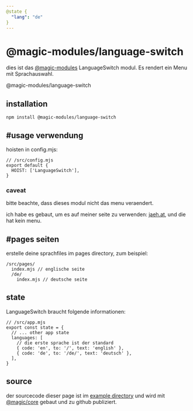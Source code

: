 ```yaml
---
@state {
  "lang": "de"
}
---
```



# @magic-modules/language-switch

dies ist das
[@magic-modules](https://github.com/magic-modules)
LanguageSwitch modul. Es rendert ein Menu mit Sprachauswahl.

<GitBadges>@magic-modules/language-switch</GitBadges>

## installation

`npm install @magic-modules/language-switch`

## #usage verwendung

hoisten in config.mjs:

```
// /src/config.mjs
export default {
  HOIST: ['LanguageSwitch'],
}
```

### caveat

bitte beachte, dass dieses modul nicht das menu veraendert.

ich habe es gebaut, um es auf meiner seite zu verwenden: [jaeh.at](https://jaeh.at),
und die hat kein menu.

## #pages seiten

erstelle deine sprachfiles im pages directory, zum beispiel:

```
/src/pages/
  index.mjs // englische seite
  /de/
    index.mjs // deutsche seite
```

## state

LanguageSwitch braucht folgende informationen:

```
// /src/app.mjs
export const state = {
  // ... other app state
  languages: [
    // die erste sprache ist der standard
    { code: 'en', to: '/', text: 'english' },
    { code: 'de', to: '/de/', text: 'deutsch' },
  ],
}
```

## source

der sourcecode dieser page ist im
[example directory](https://github.com/magic-modules/language-switch/tree/master/example)
und wird mit
[@magic/core](https://github.com/magic/core)
gebaut und zu github publiziert.
